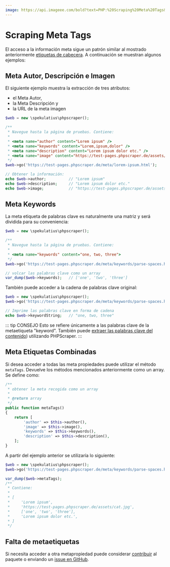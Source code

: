 ```yaml
---
image: https://api.imageee.com/bold?text=PHP:%20Scraping%20Meta%20Tags&bg_image=https://images.unsplash.com/photo-1542762933-ab3502717ce7
---
```


# Scraping Meta Tags

El acceso a la información meta sigue un patrón similar al mostrado anteriormente [etiquetas de cabecera](/es/examples/scrape-header-tags). A continuación se muestran algunos ejemplos:


## Meta Autor, Descripción e Imagen

El siguiente ejemplo muestra la extracción de tres atributos:

- el Meta Autor,
- la Meta Descripción y
- la URL de la meta imagen

```php
$web = new \spekulatius\phpscraper();

/**
 * Navegue hasta la página de pruebas. Contiene:
 *
 * <meta name="author" content="Lorem ipsum" />
 * <meta name="keywords" content="Lorem,ipsum,dolor" />
 * <meta name="description" content="Lorem ipsum dolor etc." />
 * <meta name="image" content="https://test-pages.phpscraper.de/assets/cat.jpg" />
 */
$web->go('https://test-pages.phpscraper.de/meta/lorem-ipsum.html');

// Obtener la información:
echo $web->author;          // "Lorem ipsum"
echo $web->description;     // "Lorem ipsum dolor etc."
echo $web->image;           // "https://test-pages.phpscraper.de/assets/cat.jpg"
```


## Meta Keywords

La meta etiqueta de palabras clave es naturalmente una matriz y será dividida para su conveniencia:

```php
$web = new \spekulatius\phpscraper();

/**
 * Navegue hasta la página de pruebas. Contiene:
 *
 * <meta name="keywords" content="one, two, three">
 */
$web->go('https://test-pages.phpscraper.de/meta/keywords/parse-spaces.html');

// volcar las palabras clave como un array
var_dump($web->keywords);   // ['one', 'two', 'three']
```

También puede acceder a la cadena de palabras clave original:

```php
$web = new \spekulatius\phpscraper();
$web->go('https://test-pages.phpscraper.de/meta/keywords/parse-spaces.html');

// Imprime las palabras clave en forma de cadena
echo $web->keywordString;   // "one, two, three"
```

::: tip CONSEJO
Esto se refiere únicamente a las palabras clave de la metaetiqueta "keyword". También puede [extraer las palabras clave del contenido](/es/examples/extract-keywords)) utilizando PHPScraper.
:::


## Meta Etiquetas Combinadas

Si desea acceder a todas las meta propiedades puede utilizar el método `metaTags`. Devuelve los métodos mencionados anteriormente como un array. Se define como:

```php
/**
 * obtener la meta recogida como un array
 *
 * @return array
 */
public function metaTags()
{
    return [
        'author' => $this->author(),
        'image' => $this->image(),
        'keywords' => $this->keywords(),
        'description' => $this->description(),
    ];
}
```

A partir del ejemplo anterior se utilizaría lo siguiente:

```php
$web = new \spekulatius\phpscraper();
$web->go('https://test-pages.phpscraper.de/meta/keywords/parse-spaces.html');

var_dump($web->metaTags);
/**
 * Contiene:
 *
 * [
 *     'Lorem ipsum',
 *     'https://test-pages.phpscraper.de/assets/cat.jpg',
 *     ['one', 'two', 'three'],
 *     'Lorem ipsum dolor etc.',
 * ]
 */
```


## Falta de metaetiquetas

Si necesita acceder a otra metapropiedad puede considerar [contribuir](/contributing) al paquete o enviando un [issue en GitHub](https://github.com/spekulatius/phpscraper/issues).
